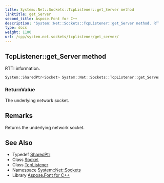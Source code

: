 ```yaml
---
title: System::Net::Sockets::TcpListener::get_Server method
linktitle: get_Server
second_title: Aspose.Font for C++
description: 'System::Net::Sockets::TcpListener::get_Server method. RTTI information in C++.'
type: docs
weight: 1100
url: /cpp/system.net.sockets/tcplistener/get_server/
---
```

## TcpListener::get_Server method


RTTI information.

```cpp
System::SharedPtr<Socket> System::Net::Sockets::TcpListener::get_Server()
```


### ReturnValue

The underlying network socket.
## Remarks


Returns the underlying network socket. 
## See Also

* Typedef [SharedPtr](../../../system/sharedptr/)
* Class [Socket](../../socket/)
* Class [TcpListener](../)
* Namespace [System::Net::Sockets](../../)
* Library [Aspose.Font for C++](../../../)
